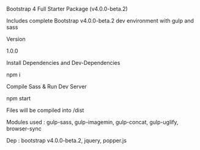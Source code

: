 Bootstrap 4 Full Starter Package (v4.0.0-beta.2)

Includes complete Bootstrap v4.0.0-beta.2 dev environment with gulp and sass

Version

1.0.0

Install Dependencies and Dev-Dependencies

npm i


Compile Sass & Run Dev Server

npm start

Files will be compiled into /dist

Modules used : gulp-sass, gulp-imagemin, gulp-concat, gulp-uglify, browser-sync

Dep : bootstrap v4.0.0-beta.2, jquery, popper.js
